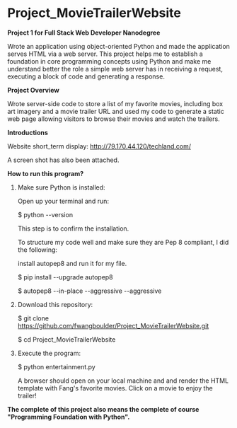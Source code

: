 # Project_MovieTrailerWebsite
**Project 1 for Full Stack Web Developer Nanodegree**

Wrote an application using object-oriented Python and made the application serves HTML via a web server. This project helps me to establish a foundation in core programming concepts using Python and make me  understand better  the role a simple web server has in receiving a request, executing a block of code and generating a response.

**Project Overview**

Wrote server-side code to store a list of my favorite movies, including box art imagery and a movie trailer URL and used my code to generate a static web page allowing visitors to browse their movies and watch the trailers.

**Introductions**

Website short_term display: http://79.170.44.120/techland.com/

A screen shot has also been attached.

**How to run this program?**


1. Make sure Python is installed:

    Open up your terminal and run:

    $ python --version

    This step is to confirm the installation.

    To structure my code well and make sure they are Pep 8 compliant, I did the
    following:

    install autopep8 and run it for my file.

    $ pip install --upgrade autopep8

    $ autopep8 --in-place --aggressive --aggressive <filename>

2. Download this repository:

    $ git clone https://github.com/fwangboulder/Project_MovieTrailerWebsite.git

    $ cd Project_MovieTrailerWebsite

3. Execute the program:

    $ python entertainment.py

    A browser should open on your local machine and and render the HTML template
with Fang's favorite movies. Click on a movie to enjoy the trailer!

**The complete of this project also means the complete of course "Programming Foundation with Python".**
